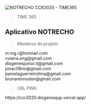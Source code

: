 ![NOTRECHO CCR2020 - TIME365](https://servidorseguro.cloud/ccr2020/title-hackathon.png)

> TIME 365


<h2 align:"center">Aplicativo NOTRECHO</h2>


> Membros do projeto:
<p>
  m.mg.r@hotmail.com <br>
  vvieira.eng@gmail.com <br>
  diogenesjunior.ti@gmail.com <br>
  jonac08no@gmail.com <br>
  pamelaguerreirolima@gmail.com <br>
  brunarennodon@gmail.com <br>
</p>

> URL PWA:
<p>
  https://ccr2020.diogenesjup.vercel.app/
</p>
